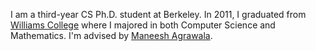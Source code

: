 I am a third-year CS Ph.D. student at Berkeley. In 2011, I graduated
from [Williams College][williams] where I majored in both Computer Science and
Mathematics. I'm advised by [Maneesh Agrawala][maneesh].

[williams]: http://www.williams.edu
[maneesh]: http://vis.berkeley.edu/~maneesh/

